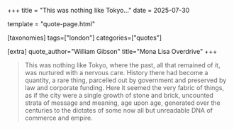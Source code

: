 +++
title = "This was nothing like Tokyo..."
date = 2025-07-30

template = "quote-page.html"

[taxonomies]
tags=["london"]
categories=["quotes"] 

[extra]
quote_author="William Gibson"
title="Mona Lisa Overdrive"
+++
> This was nothing like Tokyo, where the past, all that remained of it, was nurtured with
a nervous care. History there had become a quantity, a rare thing, parcelled out by
government and preserved by law and corporate funding. Here it seemed the very fabric of
things, as if the city were a single growth of stone and brick, uncounted strata of
message and meaning, age upon age, generated over the centuries to the dictates of some
now all but unreadable DNA of commerce and empire.
